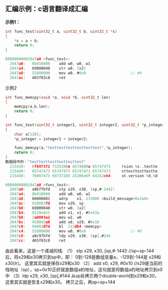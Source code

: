 ## 汇编示例：c语言翻译成汇编



**示例1：**

```c
int func_test(uint32_t a, uint32_t b, uint32_t *s)
{
	*s = a + b;
	return 0;
}

00000000002047a0 <func_test>:
  2047a0:	0b010000 	add	w0, w0, w1
  2047a4:	b9000040 	str	w0, [x2]
  2047a8:	52800000 	mov	w0, #0x0                   	// #0
  2047ac:	d65f03c0 	ret
```
示例2

```c
int func_memcpy(void *a, void *b, uint32_t len)
{
	memcpy(a,b,len);
	return 0;
}

int func_test(uint32_t integer1, uint32_t integer2, uint32_t *p_integer)
{
	char a[128];
	*p_integer = integer1 + integer2;

	func_memcpy(a,"testtesttesttesttesttest",*p_integer);
	return 0;
}
数据段中的："testtesttesttesttesttest"
  215430:	6f697372 7325206e 6574000a 65747473     rsion %s..testte
  215440:	65747473 65747473 65747473 65747473     sttesttesttestte
  215450:	76007473 69737265 25206e6f 64252c64     st.version %d,%d

00000000002047a0 <func_test>:
  2047a0:	a9b77bfd 	stp	x29, x30, [sp,#-144]!
  2047a4:	0b010000 	add	w0, w0, w1
  2047a8:	b0000081 	adrp	x1, 215000 <build_message+0x2a0>
  2047ac:	910003fd 	mov	x29, sp
  2047b0:	b9000040 	str	w0, [x2]
  2047b4:	9110e821 	add	x1, x1, #0x43a
  2047b8:	2a0003e2 	mov	w2, w0
  2047bc:	910043a0 	add	x0, x29, #0x10
  2047c0:	94003d7d 	bl	213db4 <memcpy>
  2047c4:	52800000 	mov	w0, #0x0                   	// #0
  2047c8:	a8c97bfd 	ldp	x29, x30, [sp],#144
  2047cc:	d65f03c0 	ret
```
由此看来，这是一个递减的栈. 
（1）
stp	x29, x30, [sp,#-144]!  //sp=sp-144后，将x29和x30拷贝到sp中，即：
0到-128是数组变量a，-129到-144是 x29和x30(lr)。 这里其实就是保存x29和x30
（2）
add	x0, x29, #0x10  //x29是当前的栈地址（sp），sp+0x10正好就是数组a的地址，这句就是将数组a的地址拷贝到x0中
（3）ldp	x29, x30, [sp],#144   从sp处拷贝两个double-world到x29和x30，这里其实就是恢复x29和x30。 拷贝之后，再sp=sp+144